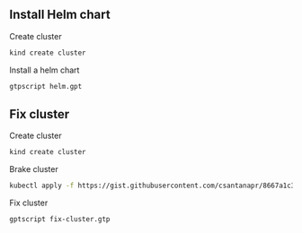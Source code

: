 ## Install Helm chart

Create cluster
```sh
kind create cluster
```

Install a helm chart
```sh
gtpscript helm.gpt
```

## Fix cluster

Create cluster
```sh
kind create cluster
```
Brake cluster
```sh
kubectl apply -f https://gist.githubusercontent.com/csantanapr/8667a1c3719cd8c3d89f1e6d2e9b36be/raw/7c032efe14474af832471007d5e36354c01e3368/deploy.yaml
```
Fix cluster
```sh
gptscript fix-cluster.gtp
```

